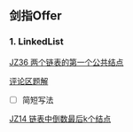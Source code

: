 ## 剑指Offer

### 1. LinkedList

[JZ36 两个链表的第一个公共结点](https://www.nowcoder.com/practice/6ab1d9a29e88450685099d45c9e31e46)

[评论区题解](https://blog.nowcoder.net/n/35c57499566646e7b3ecb250d0b99907?f=comment)

- [ ] 简短写法

[JZ14 链表中倒数最后k个结点](https://www.nowcoder.com/practice/886370fe658f41b498d40fb34ae76ff9)